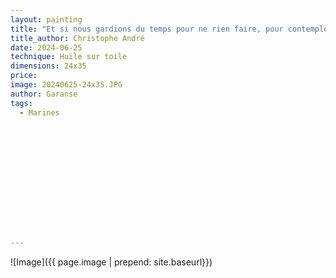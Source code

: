 ```yaml
---
layout: painting
title: "Et si nous gardions du temps pour ne rien faire, pour contempler, pour respirer ?" 
title_author: Christophe André  					                                                  
date: 2024-06-25
technique: Huile sur toile 
dimensions: 24x35
price: 
image: 20240625-24x35.JPG 
author: Garanse
tags:
  - Marines
  
  
  
  
  
  
  
  
  
  
  
  
  
---
```

![Image]({{ page.image | prepend: site.baseurl}})

